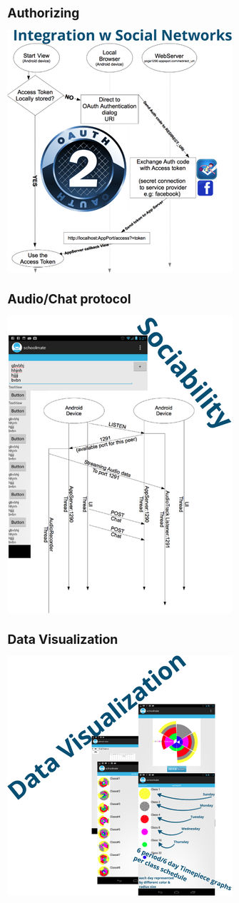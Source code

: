 # Authorizing

![Authorizing](readme1.png)

# Audio/Chat protocol
![chat](readme2.png)

# Data Visualization
![Visualization](readme3.png)